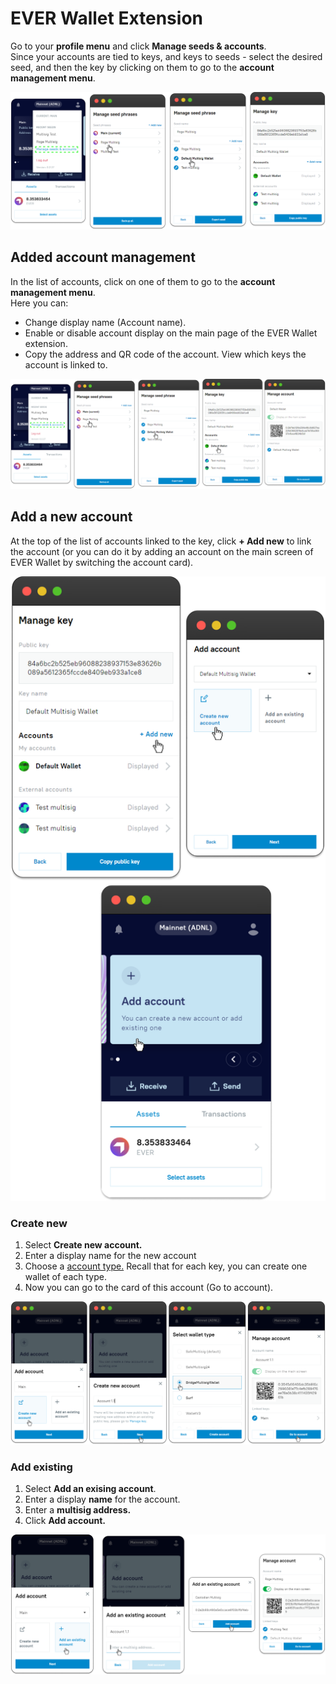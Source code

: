 # EVER Wallet Extension

Go to your **profile menu** and click **Manage seeds & accounts**. \
Since your accounts are tied to keys, and keys to seeds - select the desired seed, and then the key by clicking on them to go to the **account management menu**.

![](<../../.gitbook/assets/image (13).png>)

## Added account management

In the list of accounts, click on one of them to go to the **account management menu**. \
Here you can:&#x20;

* Change display name (Account name).
* Enable or disable account display on the main page of the EVER Wallet extension.&#x20;
* Copy the address and QR code of the account. View which keys the account is linked to.

![](<../../.gitbook/assets/image (52).png>)

## Add a new account

At the top of the list of accounts linked to the key, click **+ Add new** to link the account (or you can do it by adding an account on the main screen of EVER Wallet by switching the account card).

![](<../../.gitbook/assets/image (1) (1).png>)

### Create new

1. Select **Create new account.**&#x20;
2. Enter a display name for the new account&#x20;
3. Choose a [account type.](../../getting-started/install-and-singing-in/types-of-account.md) Recall that for each key, you can create one wallet of each type.&#x20;
4. Now you can go to the card of this account (Go to account).

![](<../../.gitbook/assets/image (2) (2).png>)

### Add existing

1. Select **Add an exising account**.
2. Enter a display **name** for the account.
3. Enter a **multisig address.**
4. Click **Add account.**

![](<../../.gitbook/assets/image (9) (1).png>)

